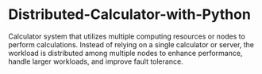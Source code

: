 # Distributed-Calculator-with-Python
 Calculator system that utilizes multiple computing resources or nodes to perform calculations. Instead of relying on a single calculator or server, the workload is distributed among multiple nodes to enhance performance, handle larger workloads, and improve fault tolerance.
